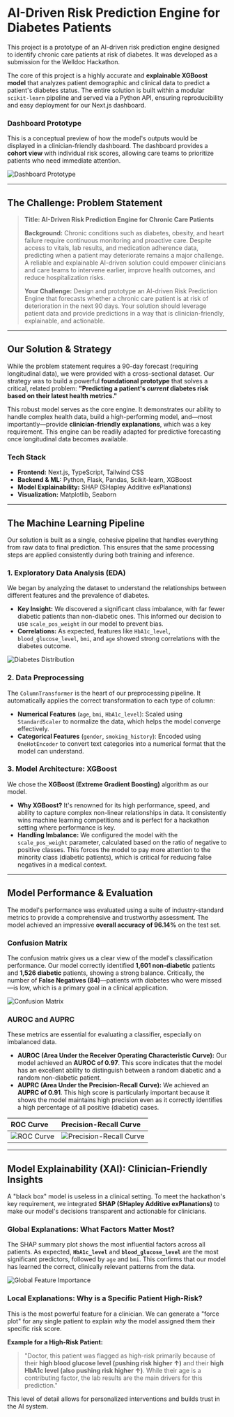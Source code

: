 # AI-Driven Risk Prediction Engine for Diabetes Patients

This project is a prototype of an AI-driven risk prediction engine designed to identify chronic care patients at risk of diabetes. It was developed as a submission for the Welldoc Hackathon.

The core of this project is a highly accurate and **explainable XGBoost model** that analyzes patient demographic and clinical data to predict a patient's diabetes status. The entire solution is built within a modular `scikit-learn` pipeline and served via a Python API, ensuring reproducibility and easy deployment for our Next.js dashboard.

### Dashboard Prototype

This is a conceptual preview of how the model's outputs would be displayed in a clinician-friendly dashboard. The dashboard provides a **cohort view** with individual risk scores, allowing care teams to prioritize patients who need immediate attention.

![Dashboard Prototype](https://github.com/Pranaykarvi/welldoc_hackathon/blob/main/prediction%20model%20engine/dashboard.jpg)

---

## The Challenge: Problem Statement

> **Title: AI-Driven Risk Prediction Engine for Chronic Care Patients**
>
> **Background:** Chronic conditions such as diabetes, obesity, and heart failure require continuous monitoring and proactive care. Despite access to vitals, lab results, and medication adherence data, predicting when a patient may deteriorate remains a major challenge. A reliable and explainable AI-driven solution could empower clinicians and care teams to intervene earlier, improve health outcomes, and reduce hospitalization risks.
>
> **Your Challenge:** Design and prototype an AI-driven Risk Prediction Engine that forecasts whether a chronic care patient is at risk of deterioration in the next 90 days. Your solution should leverage patient data and provide predictions in a way that is clinician-friendly, explainable, and actionable.

---

## Our Solution & Strategy

While the problem statement requires a 90-day forecast (requiring longitudinal data), we were provided with a cross-sectional dataset. Our strategy was to build a powerful **foundational prototype** that solves a critical, related problem: **"Predicting a patient's *current* diabetes risk based on their latest health metrics."**

This robust model serves as the core engine. It demonstrates our ability to handle complex health data, build a high-performing model, and—most importantly—provide **clinician-friendly explanations**, which was a key requirement. This engine can be readily adapted for predictive forecasting once longitudinal data becomes available.

### Tech Stack

* **Frontend:** Next.js, TypeScript, Tailwind CSS
* **Backend & ML:** Python, Flask, Pandas, Scikit-learn, XGBoost
* **Model Explainability:** SHAP (SHapley Additive exPlanations)
* **Visualization:** Matplotlib, Seaborn

---

## The Machine Learning Pipeline

Our solution is built as a single, cohesive pipeline that handles everything from raw data to final prediction. This ensures that the same processing steps are applied consistently during both training and inference.

### 1. Exploratory Data Analysis (EDA)

We began by analyzing the dataset to understand the relationships between different features and the prevalence of diabetes.

* **Key Insight:** We discovered a significant class imbalance, with far fewer diabetic patients than non-diabetic ones. This informed our decision to use `scale_pos_weight` in our model to prevent bias.
* **Correlations:** As expected, features like `HbA1c_level`, `blood_glucose_level`, `bmi`, and `age` showed strong correlations with the diabetes outcome.

![Diabetes Distribution]([images/diabetes_distribution.png](https://github.com/Pranaykarvi/welldoc_hackathon/blob/main/prediction%20model%20engine/diabetes_distribution.png))

### 2. Data Preprocessing

The `ColumnTransformer` is the heart of our preprocessing pipeline. It automatically applies the correct transformation to each type of column:
* **Numerical Features** (`age`, `bmi`, `HbA1c_level`): Scaled using `StandardScaler` to normalize the data, which helps the model converge effectively.
* **Categorical Features** (`gender`, `smoking_history`): Encoded using `OneHotEncoder` to convert text categories into a numerical format that the model can understand.

### 3. Model Architecture: XGBoost

We chose the **XGBoost (Extreme Gradient Boosting)** algorithm as our model.
* **Why XGBoost?** It's renowned for its high performance, speed, and ability to capture complex non-linear relationships in data. It consistently wins machine learning competitions and is perfect for a hackathon setting where performance is key.
* **Handling Imbalance:** We configured the model with the `scale_pos_weight` parameter, calculated based on the ratio of negative to positive classes. This forces the model to pay more attention to the minority class (diabetic patients), which is critical for reducing false negatives in a medical context.

---

## Model Performance & Evaluation

The model's performance was evaluated using a suite of industry-standard metrics to provide a comprehensive and trustworthy assessment. The model achieved an impressive **overall accuracy of 96.14%** on the test set.

### Confusion Matrix

The confusion matrix gives us a clear view of the model's classification performance. Our model correctly identified **1,601 non-diabetic** patients and **1,526 diabetic** patients, showing a strong balance. Critically, the number of **False Negatives (84)**—patients with diabetes who were missed—is low, which is a primary goal in a clinical application.

![Confusion Matrix](https://github.com/Pranaykarvi/welldoc_hackathon/blob/main/prediction%20model%20engine/confusion_matrix.png)

### AUROC and AUPRC

These metrics are essential for evaluating a classifier, especially on imbalanced data.
* **AUROC (Area Under the Receiver Operating Characteristic Curve):** Our model achieved an **AUROC of 0.97**. This score indicates that the model has an excellent ability to distinguish between a random diabetic and a random non-diabetic patient.
* **AUPRC (Area Under the Precision-Recall Curve):** We achieved an **AUPRC of 0.91**. This high score is particularly important because it shows the model maintains high precision even as it correctly identifies a high percentage of all positive (diabetic) cases.

| ROC Curve                                  | Precision-Recall Curve                                     |
| :----------------------------------------- | :--------------------------------------------------------- |
| ![ROC Curve](https://github.com/Pranaykarvi/welldoc_hackathon/blob/main/prediction%20model%20engine/roc_curve.png) | ![Precision-Recall Curve](https://github.com/Pranaykarvi/welldoc_hackathon/blob/main/prediction%20model%20engine/precision_recall_curve.png) |

---

## Model Explainability (XAI): Clinician-Friendly Insights

A "black box" model is useless in a clinical setting. To meet the hackathon's key requirement, we integrated **SHAP (SHapley Additive exPlanations)** to make our model's decisions transparent and actionable for clinicians.

### Global Explanations: What Factors Matter Most?

The SHAP summary plot shows the most influential factors across all patients. As expected, **`HbA1c_level`** and **`blood_glucose_level`** are the most significant predictors, followed by `age` and `bmi`. This confirms that our model has learned the correct, clinically relevant patterns from the data.

![Global Feature Importance](https://github.com/Pranaykarvi/welldoc_hackathon/blob/main/prediction%20model%20engine/shap_global_importance.png)

### Local Explanations: Why is a Specific Patient High-Risk?

This is the most powerful feature for a clinician. We can generate a "force plot" for any single patient to explain *why* the model assigned them their specific risk score.

**Example for a High-Risk Patient:**
> "Doctor, this patient was flagged as high-risk primarily because of their **high blood glucose level (pushing risk higher ↑)** and their **high HbA1c level (also pushing risk higher ↑)**. While their age is a contributing factor, the lab results are the main drivers for this prediction."

This level of detail allows for personalized interventions and builds trust in the AI system.
